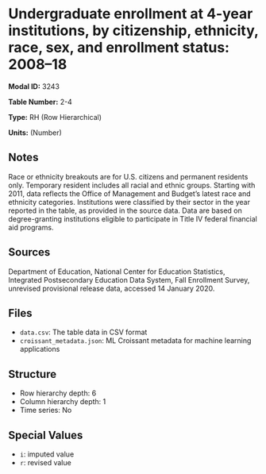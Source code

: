 # Undergraduate enrollment at 4-year institutions, by citizenship, ethnicity, race, sex, and enrollment status: 2008&#8211;18 

**Modal ID:** 3243

**Table Number:** 2-4

**Type:** RH (Row Hierarchical)

**Units:** (Number)

## Notes

Race or ethnicity breakouts are for U.S. citizens and permanent residents only. Temporary resident includes all racial and ethnic groups. Starting with 2011, data reflects the Office of Management and Budget’s latest race and ethnicity categories. Institutions were classified by their sector in the year reported in the table, as provided in the source data. Data are based on degree-granting institutions eligible to participate in Title IV federal financial aid programs.

## Sources

Department of Education, National Center for Education Statistics, Integrated Postsecondary Education Data System, Fall Enrollment Survey, unrevised provisional release data, accessed 14 January 2020.

## Files

- `data.csv`: The table data in CSV format
- `croissant_metadata.json`: ML Croissant metadata for machine learning applications

## Structure

- Row hierarchy depth: 6
- Column hierarchy depth: 1
- Time series: No

## Special Values

- `i`: imputed value
- `r`: revised value
